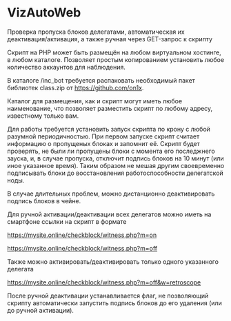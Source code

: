 # VizAutoWeb
Проверка пропуска блоков делегатами, автоматическая их деактивация/активация, а также ручная через GET-запрос к скрипту

Скрипт на PHP может быть размещён на любом виртуальном хостинге, в любом каталоге. Позволяет простым копированием установить любое количество аккаунтов для наблюдения.

В каталоге /inc_bot требуется распаковать необходимый пакет библиотек class.zip от https://github.com/on1x. 

Каталог для размещения, как и скрипт могут иметь любое наименование, что позволяет разместить скрипт по любому адресу, известному только вам.

Для работы требуется установить запуск скрипта по крону с любой разумной периодичностью. При первом запуске скрипт считает информацию о пропущеных блоках и запомнит её. Скрипт будет проверять, не были ли пропущены блоки с момента его последжнего зауска, и, в случае пропуска, отключит подпись блоков на 10 минут (или иное указанное время). Таким образом не мешая другим своевременно подписывать блоки до восстановления работоспособности делегатской ноды.

В случае длительных проблем, можно дистанционно деактивировать подпись блоков в чейне.

Для ручной активации/деактивации всех делегатов можно иметь на смартфоне ссылки на скрипт в формате

https://mysite.online/checkblock/witness.php?m=on

https://mysite.online/checkblock/witness.php?m=off

Также можно активировать/деактивировать только одного указанного делегата

https://mysite.online/checkblock/witness.php?m=off&w=retroscope

После ручной деактивации устанавливается флаг, не позволяющий скрипту автоматически запустить подпись блоков до его удаления (или до ручной активации).
